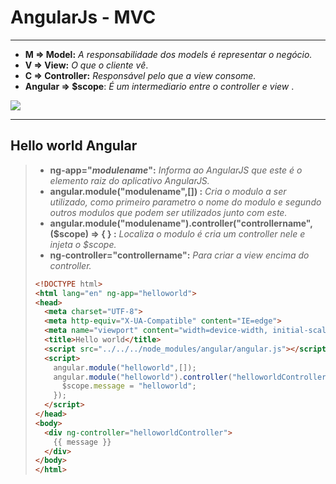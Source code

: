 # AngularJs - MVC

----

- **M => Model:**  *A responsabilidade dos models é representar o negócio.*
- **V => View:** *O que o cliente vê*.
- **C => Controller:** *Responsável pelo que a view consome.*
- **Angular => $scope**: *É um intermediario entre o controller e view* .

![](C:\Users\joao\Desktop\sudeni2\repositorios_git\public\estudos\front_end\estudo-angular\angular-js\anotacoes\imgs\$scope.jpeg)

-----

## Hello world Angular

> - **ng-app="*modulename*":**  *Informa ao AngularJS que este é o elemento raiz do aplicativo AngularJS.*
> -  **angular.module("modulename",[]) :**  *Cria o modulo a ser utilizado, como primeiro parametro o nome do modulo e segundo outros modulos que podem ser utilizados junto com este.*
> -   **angular.module("modulename").controller("controllername", ($scope) => { } :** *Localiza o modulo é cria um controller nele e injeta o $scope.*
> - **ng-controller="controllername":** *Para criar a view encima do controller.*
>
> ```html
> <!DOCTYPE html>
> <html lang="en" ng-app="helloworld">
> <head>
>   <meta charset="UTF-8">
>   <meta http-equiv="X-UA-Compatible" content="IE=edge">
>   <meta name="viewport" content="width=device-width, initial-scale=1.0">
>   <title>Hello world</title>
>   <script src="../../../node_modules/angular/angular.js"></script>
>   <script>
>     angular.module("helloworld",[]);
>     angular.module("helloworld").controller("helloworldController", ($scope) => {
>       $scope.message = "helloworld";
>     });
>   </script>
> </head>
> <body>
>   <div ng-controller="helloworldController">
>     {{ message }}
>   </div>
> </body>
> </html>
> ```
>
> 

